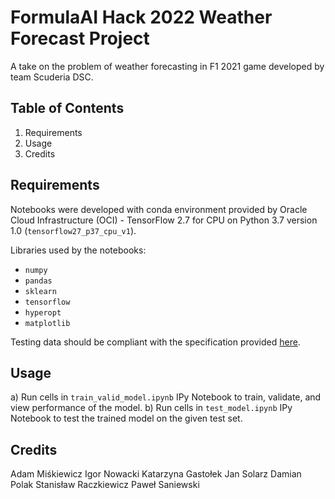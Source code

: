 # FormulaAI Hack 2022 Weather Forecast Project
A take on the problem of weather forecasting in F1 2021 game developed by team Scuderia DSC.



## Table of Contents
1. Requirements
2. Usage
3. Credits



## Requirements
Notebooks were developed with conda environment provided by Oracle Cloud Infrastructure (OCI) - TensorFlow 2.7 for CPU on Python 3.7 version 1.0 (`tensorflow27_p37_cpu_v1`).



Libraries used by the notebooks:
* `numpy`
* `pandas`
* `sklearn`
* `tensorflow`
* `hyperopt`
* `matplotlib`



Testing data should be compliant with the specification provided [here](https://github.com/oracle-devrel/formula-ai-2022-hackathon/blob/main/challenges/challenge1.md).



## Usage
a) Run cells in `train_valid_model.ipynb` IPy Notebook to train, validate, and view performance of the model.
b) Run cells in `test_model.ipynb` IPy Notebook to test the trained model on the given test set.



## Credits
Adam Miśkiewicz
Igor Nowacki
Katarzyna Gastołek
Jan Solarz
Damian Polak
Stanisław Raczkiewicz
Paweł Saniewski
